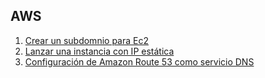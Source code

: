 ## AWS
1. [Crear un subdomnio para Ec2](ddns-noip.md)
1. [Lanzar una instancia con IP estática](Amazon_EC2_Linux.pdf)
1. [Configuración de Amazon Route 53 como servicio DNS](https://docs.aws.amazon.com/es_es/Route53/latest/DeveloperGuide/dns-configuring.html)
